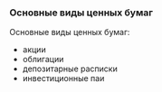### Основные виды ценных бумаг
Основные виды ценных бумаг:
- акции
- облигации
- депозитарные расписки
- инвестиционные паи
